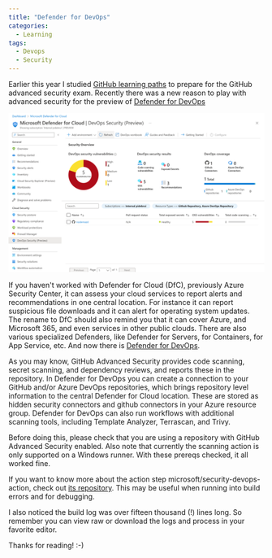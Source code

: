 ```yaml
---
title: "Defender for DevOps"
categories:
  - Learning
tags:
  - Devops
  - Security
---
```


Earlier this year I studied [GitHub learning paths](https://blog.pdebruin.org/github-learning-paths/) to prepare for the GitHub advanced security exam. Recently there was a new reason to play with advanced security for the preview of [Defender for DevOps](https://learn.microsoft.com/azure/defender-for-cloud/release-notes?wt.mc_id=pdebruin_content_blog_cnl_csasci)

![img](../assets/images/2022-12-02-defender-for-devops.png)

If you haven't worked with Defender for Cloud (DfC), previously Azure Security Center, it can assess your cloud services to report alerts and recommendations in one central location. For instance it can report suspicious file downloads and it can alert for operating system updates. The rename to DfC should also remind you that it can cover Azure, and Microsoft 365, and even services in other public clouds. There are also various specialized Defenders, like Defender for Servers, for Containers, for App Service, etc. And now there is [Defender for DevOps](https://learn.microsoft.com/azure/defender-for-cloud/defender-for-devops-introduction?wt.mc_id=pdebruin_content_blog_cnl_csasci).

As you may know, GitHub Advanced Security provides code scanning, secret scanning, and dependency reviews, and reports these in the repository. In Defender for DevOps you can create a connection to your GitHub and/or Azure DevOps repositories, which brings repository level information to the central Defender for Cloud location. These are stored as hidden security connectors and github connectors in your Azure resource group. Defender for DevOps can also run workflows with additional scanning tools, including Template Analyzer, Terrascan, and Trivy.

Before doing this, please check that you are using a repository with GitHub Advanced Security enabled. Also note that currently the scanning action is only supported on a Windows runner. With these prereqs checked, it all worked fine.

If you want to know more about the action step microsoft/security-devops-action, check out [its repository](https://github.com/microsoft/security-devops-action). This may be useful when running into build errors and for debugging.

I also noticed the build log was over fifteen thousand (!) lines long. So remember you can view raw or download the logs and process in your favorite editor.

Thanks for reading! :-)

